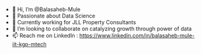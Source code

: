 - 👋 Hi, I’m @Balasaheb-Mule
- 👀 Passionate about Data Science
- 🌱 Currently working for JLL Property Consultants
- 💞️ I’m looking to collaborate on catalyzing growth through power of data
- 📫 Reach me on LinkedIn : https://www.linkedin.com/in/balasaheb-mule-iit-kgp-mtech
